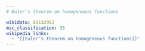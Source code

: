 ```yaml
---
# Euler's theorem on homogeneous functions

wikidata: Q1132952
msc_classification: 35
wikipedia_links:
  - "[[Euler's theorem on homogeneous functions]]"
---
```


